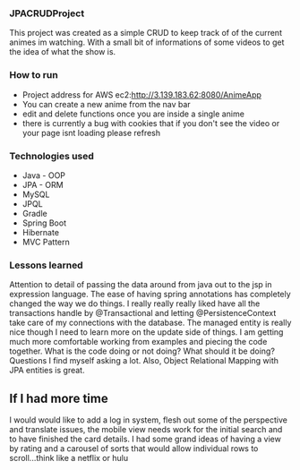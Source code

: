 ### JPACRUDProject
This project was created as a simple CRUD to keep track of of the current animes im watching. With a small bit of informations of some videos to get the idea of what the show is.

### How to run
- Project address for AWS ec2:http://3.139.183.62:8080/AnimeApp
- You can create a new anime from the nav bar
- edit and delete functions once you are inside a single anime
- there is currently a bug with cookies that if you don't see the video or your page isnt loading please refresh

### Technologies used
* Java - OOP
* JPA - ORM
* MySQL
* JPQL
* Gradle
* Spring Boot
* Hibernate
* MVC Pattern

### Lessons learned

Attention to detail of passing the data around from java out to the jsp in expression language.  The ease of having spring annotations has completely changed the way we do things.  I really really really liked have all the transactions handle by @Transactional and letting @PersistenceContext take care of my connections with the database.  The managed entity is really nice though I need to learn more on the update side of things.  I am getting much more comfortable working from examples and piecing the code together.  What is the code doing or not doing? What should it be doing? Questions I find myself asking a lot.  Also, Object Relational Mapping with JPA entities is great.

## If I had more time

I would would like to add a log in system, flesh out some of the perspective and translate issues, the mobile view needs work for the initial search and to have finished the card details. I had some grand ideas of having a view by rating and a carousel of sorts that would allow individual rows to scroll...think like a netflix or hulu
